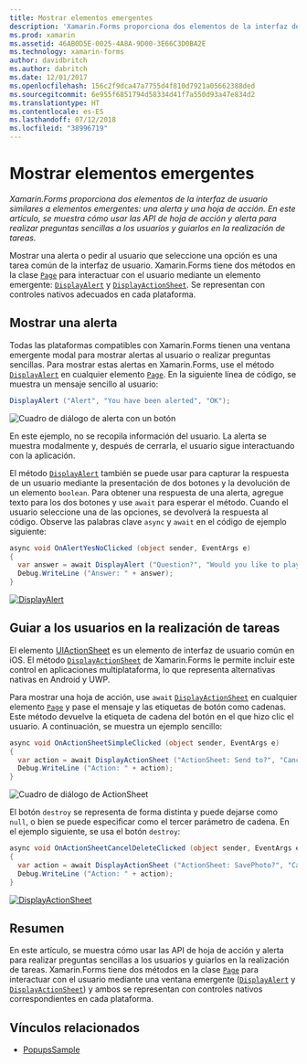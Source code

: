 ```yaml
---
title: Mostrar elementos emergentes
description: 'Xamarin.Forms proporciona dos elementos de la interfaz de usuario similares a elementos emergentes: una alerta y una hoja de acción. En este artículo, se muestra cómo usar las API de hoja de acción y alerta para realizar preguntas sencillas a los usuarios y guiarlos en la realización de tareas.'
ms.prod: xamarin
ms.assetid: 46AB0D5E-0025-4A8A-9D00-3E66C3D0BA2E
ms.technology: xamarin-forms
author: davidbritch
ms.author: dabritch
ms.date: 12/01/2017
ms.openlocfilehash: 156c2f9dca47a7755d4f810d7921a05662388ded
ms.sourcegitcommit: 6e955f6851794d58334d41f7a550d93a47e834d2
ms.translationtype: HT
ms.contentlocale: es-ES
ms.lasthandoff: 07/12/2018
ms.locfileid: "38996719"
---
```

# <a name="displaying-pop-ups"></a>Mostrar elementos emergentes

_Xamarin.Forms proporciona dos elementos de la interfaz de usuario similares a elementos emergentes: una alerta y una hoja de acción. En este artículo, se muestra cómo usar las API de hoja de acción y alerta para realizar preguntas sencillas a los usuarios y guiarlos en la realización de tareas._

Mostrar una alerta o pedir al usuario que seleccione una opción es una tarea común de la interfaz de usuario. Xamarin.Forms tiene dos métodos en la clase [`Page`](xref:Xamarin.Forms.Page) para interactuar con el usuario mediante un elemento emergente: [`DisplayAlert`](xref:Xamarin.Forms.Page.DisplayAlert*) y [`DisplayActionSheet`](xref:Xamarin.Forms.Page.DisplayActionSheet*). Se representan con controles nativos adecuados en cada plataforma.

## <a name="displaying-an-alert"></a>Mostrar una alerta

Todas las plataformas compatibles con Xamarin.Forms tienen una ventana emergente modal para mostrar alertas al usuario o realizar preguntas sencillas. Para mostrar estas alertas en Xamarin.Forms, use el método [`DisplayAlert`](xref:Xamarin.Forms.Page.DisplayAlert*) en cualquier elemento [`Page`](xref:Xamarin.Forms.Page). En la siguiente línea de código, se muestra un mensaje sencillo al usuario:

```csharp
DisplayAlert ("Alert", "You have been alerted", "OK");
```

![](pop-ups-images/alert.png "Cuadro de diálogo de alerta con un botón")

En este ejemplo, no se recopila información del usuario. La alerta se muestra modalmente y, después de cerrarla, el usuario sigue interactuando con la aplicación.

El método [`DisplayAlert`](xref:Xamarin.Forms.Page.DisplayAlert*) también se puede usar para capturar la respuesta de un usuario mediante la presentación de dos botones y la devolución de un elemento `boolean`. Para obtener una respuesta de una alerta, agregue texto para los dos botones y use `await` para esperar el método. Cuando el usuario seleccione una de las opciones, se devolverá la respuesta al código. Observe las palabras clave `async` y `await` en el código de ejemplo siguiente:

```csharp
async void OnAlertYesNoClicked (object sender, EventArgs e)
{
  var answer = await DisplayAlert ("Question?", "Would you like to play a game", "Yes", "No");
  Debug.WriteLine ("Answer: " + answer);
}
```

[![DisplayAlert](pop-ups-images/alert2-sml.png "Cuadro de diálogo de alerta con dos botones")](pop-ups-images/alert2.png#lightbox "Alert Dialog with Two Buttons")

## <a name="guiding-users-through-tasks"></a>Guiar a los usuarios en la realización de tareas

El elemento [UIActionSheet](https://developer.apple.com/library/ios/documentation/uikit/reference/uiactionsheet_class/Reference/Reference.html) es un elemento de interfaz de usuario común en iOS. El método [`DisplayActionSheet`](xref:Xamarin.Forms.Page.DisplayActionSheet*) de Xamarin.Forms le permite incluir este control en aplicaciones multiplataforma, lo que representa alternativas nativas en Android y UWP.

Para mostrar una hoja de acción, use `await` [`DisplayActionSheet`](xref:Xamarin.Forms.Page.DisplayActionSheet*) en cualquier elemento [`Page`](xref:Xamarin.Forms.Page) y pase el mensaje y las etiquetas de botón como cadenas. Este método devuelve la etiqueta de cadena del botón en el que hizo clic el usuario. A continuación, se muestra un ejemplo sencillo:

```csharp
async void OnActionSheetSimpleClicked (object sender, EventArgs e)
{
  var action = await DisplayActionSheet ("ActionSheet: Send to?", "Cancel", null, "Email", "Twitter", "Facebook");
  Debug.WriteLine ("Action: " + action);
}
```

![](pop-ups-images/action.png "Cuadro de diálogo de ActionSheet")

El botón `destroy` se representa de forma distinta y puede dejarse como `null`, o bien se puede especificar como el tercer parámetro de cadena. En el ejemplo siguiente, se usa el botón `destroy`:

```csharp
async void OnActionSheetCancelDeleteClicked (object sender, EventArgs e)
{
  var action = await DisplayActionSheet ("ActionSheet: SavePhoto?", "Cancel", "Delete", "Photo Roll", "Email");
  Debug.WriteLine ("Action: " + action);
}
```

[![DisplayActionSheet](pop-ups-images/action2-sml.png "Cuadro de diálogo de hoja de acción con el botón Destruir")](pop-ups-images/action2.png#lightbox "Action Sheet Dialog with Destroy Button")

## <a name="summary"></a>Resumen

En este artículo, se muestra cómo usar las API de hoja de acción y alerta para realizar preguntas sencillas a los usuarios y guiarlos en la realización de tareas. Xamarin.Forms tiene dos métodos en la clase [`Page`](xref:Xamarin.Forms.Page) para interactuar con el usuario mediante una ventana emergente ([`DisplayAlert`](xref:Xamarin.Forms.Page.DisplayAlert*) y [`DisplayActionSheet`](xref:Xamarin.Forms.Page.DisplayActionSheet*)) y ambos se representan con controles nativos correspondientes en cada plataforma.



## <a name="related-links"></a>Vínculos relacionados

- [PopupsSample](https://developer.xamarin.com/samples/xamarin-forms/Navigation/Pop-ups/)
